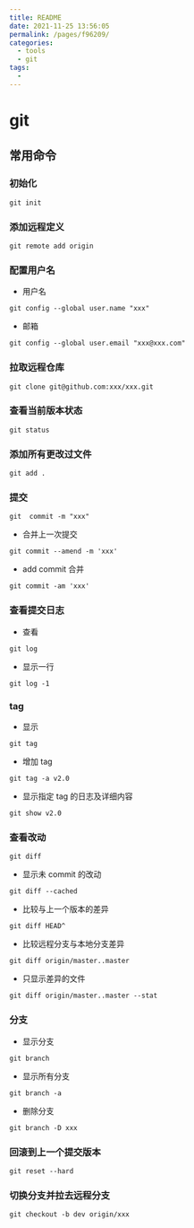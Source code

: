 ```yaml
---
title: README
date: 2021-11-25 13:56:05
permalink: /pages/f96209/
categories:
  - tools
  - git
tags:
  - 
---
```

# git

## 常用命令

### 初始化

```
git init
```

### 添加远程定义

```
git remote add origin
```

### 配置用户名

- 用户名

```
git config --global user.name "xxx"
```

- 邮箱

```
git config --global user.email "xxx@xxx.com"
```

### 拉取远程仓库

```
git clone git@github.com:xxx/xxx.git
```

### 查看当前版本状态

```
git status
```

### 添加所有更改过文件

```
git add .
```

### 提交

```
git  commit -m "xxx"
```

- 合并上一次提交

```
git commit --amend -m 'xxx'
```

- add commit 合并

```
git commit -am 'xxx'
```

### 查看提交日志

- 查看

```
git log
```

- 显示一行

```
git log -1
```

### tag

- 显示

```
git tag
```

- 增加 tag

```
git tag -a v2.0
```

- 显示指定 tag 的日志及详细内容

```
git show v2.0
```

### 查看改动

```
git diff
```

- 显示未 commit 的改动

```
git diff --cached
```

- 比较与上一个版本的差异

```
git diff HEAD^
```

- 比较远程分支与本地分支差异

```
git diff origin/master..master
```

- 只显示差异的文件

```
git diff origin/master..master --stat
```

### 分支

- 显示分支

```
git branch
```

- 显示所有分支

```
git branch -a
```

- 删除分支

```
git branch -D xxx
```

### 回滚到上一个提交版本

```
git reset --hard
```

### 切换分支并拉去远程分支

```
git checkout -b dev origin/xxx
```
